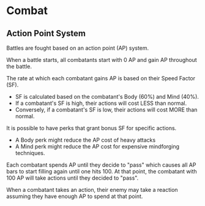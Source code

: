 # Combat

## Action Point System

Battles are fought based on an action point (AP) system.

When a battle starts, all combatants start with 0 AP and gain AP throughout the battle.

The rate at which each combatant gains AP is based on their Speed Factor (SF).
- SF is calculated based on the combatant's Body (60%) and Mind (40%).
- If a combatant's SF is high, their actions will cost LESS than normal.
- Conversely, if a combatant's SF is low, their actions will cost MORE than normal.

It is possible to have perks that grant bonus SF for specific actions.
- A Body perk might reduce the AP cost of heavy attacks
- A Mind perk might reduce the AP cost for expensive mindforging techniques.

Each combatant spends AP until they decide to "pass" which causes all AP bars to start filling again until one hits 100. At that point, the combatant with 100 AP will take actions until they decided to "pass".

When a combatant takes an action, their enemy may take a reaction assuming they have enough AP to spend at that point.
